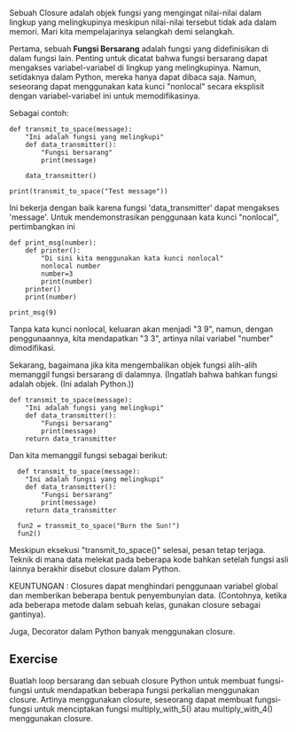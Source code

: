Sebuah Closure adalah objek fungsi yang mengingat nilai-nilai dalam lingkup yang melingkupinya meskipun nilai-nilai tersebut tidak ada dalam memori. Mari kita mempelajarinya selangkah demi selangkah.

Pertama, sebuah **Fungsi Bersarang** adalah fungsi yang didefinisikan di dalam fungsi lain. Penting untuk dicatat bahwa fungsi bersarang dapat mengakses variabel-variabel di lingkup yang melingkupinya. Namun, setidaknya dalam Python, mereka hanya dapat dibaca saja. Namun, seseorang dapat menggunakan kata kunci "nonlocal" secara eksplisit dengan variabel-variabel ini untuk memodifikasinya.

Sebagai contoh:

    def transmit_to_space(message):
        "Ini adalah fungsi yang melingkupi"
        def data_transmitter():
            "Fungsi bersarang"
            print(message)
    
        data_transmitter()
    
    print(transmit_to_space("Test message"))

Ini bekerja dengan baik karena fungsi 'data_transmitter' dapat mengakses 'message'. Untuk mendemonstrasikan penggunaan kata kunci "nonlocal", pertimbangkan ini

    def print_msg(number):
        def printer():
            "Di sini kita menggunakan kata kunci nonlocal"
            nonlocal number
            number=3
            print(number)
        printer()
        print(number)
    
    print_msg(9)

Tanpa kata kunci nonlocal, keluaran akan menjadi "3 9", namun, dengan penggunaannya, kita mendapatkan "3 3", artinya nilai variabel "number" dimodifikasi.

Sekarang, bagaimana jika kita mengembalikan objek fungsi alih-alih memanggil fungsi bersarang di dalamnya. (Ingatlah bahwa bahkan fungsi adalah objek. (Ini adalah Python.))

    def transmit_to_space(message):
        "Ini adalah fungsi yang melingkupi"
        def data_transmitter():
            "Fungsi bersarang"
            print(message)
        return data_transmitter

Dan kita memanggil fungsi sebagai berikut:

      def transmit_to_space(message):
        "Ini adalah fungsi yang melingkupi"
        def data_transmitter():
            "Fungsi bersarang"
            print(message)
        return data_transmitter
        
  	  fun2 = transmit_to_space("Burn the Sun!")
  	  fun2()

Meskipun eksekusi "transmit_to_space()" selesai, pesan tetap terjaga. Teknik di mana data melekat pada beberapa kode bahkan setelah fungsi asli lainnya berakhir disebut closure dalam Python.

KEUNTUNGAN : Closures dapat menghindari penggunaan variabel global dan memberikan beberapa bentuk penyembunyian data. (Contohnya, ketika ada beberapa metode dalam sebuah kelas, gunakan closure sebagai gantinya).

Juga, Decorator dalam Python banyak menggunakan closure.

Exercise
--------

Buatlah loop bersarang dan sebuah closure Python untuk membuat fungsi-fungsi untuk mendapatkan beberapa fungsi perkalian menggunakan closure. Artinya menggunakan closure, seseorang dapat membuat fungsi-fungsi untuk menciptakan fungsi multiply_with_5() atau multiply_with_4() menggunakan closure.